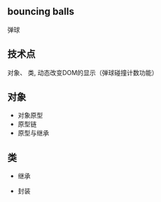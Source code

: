 ## bouncing balls
弹球

## 技术点
对象、 类,  动态改变DOM的显示（弹球碰撞计数功能）

## 对象
* 对象原型
* 原型链
* 原型与继承

## 类
* 继承

* 封装